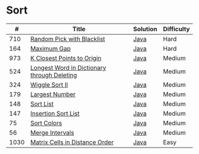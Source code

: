 Sort
========

| # | Title | Solution | Difficulty |
|---| ----- | -------- | ---------- |
|710|[Random Pick with Blacklist](https://leetcode.com/problems/random-pick-with-blacklist/)|[Java](src/hard/RandomPickWithBlacklist.java)|Hard|
|164|[Maximum Gap](https://leetcode.com/problems/maximum-gap/)|[Java](src/hard/MaximumGap.java)|Hard|
|973|[K Closest Points to Origin](https://leetcode.com/problems/k-closest-points-to-origin/)|[Java](src/medium/KClosestPointsToOrigin.java)|Medium|
|524|[Longest Word in Dictionary through Deleting](https://leetcode.com/problems/longest-word-in-dictionary-through-deleting/)|[Java](src/medium/LongestWordInDictionaryThroughDeleting.java)|Medium|
|324|[Wiggle Sort II](https://leetcode.com/problems/wiggle-sort-ii/)|[Java](src/medium/WiggleSortII.java)|Medium|
|179|[Largest Number](https://leetcode.com/problems/largest-number/)|[Java](src/medium/LargestNumber.java)|Medium|
|148|[Sort List](https://leetcode.com/problems/sort-list/)|[Java](src/medium/SortList.java)|Medium|
|147|[Insertion Sort List](https://leetcode.com/problems/insertion-sort-list/)|[Java](src/medium/InsertionSortList.java)|Medium|
|75|[Sort Colors](https://leetcode.com/problems/sort-colors/)|[Java](src/medium/SortColors.java)|Medium|
|56|[Merge Intervals](https://leetcode.com/problems/merge-intervals/)|[Java](src/medium/MergeIntervals.java)|Medium|
|1030|[Matrix Cells in Distance Order](https://leetcode.com/problems/matrix-cells-in-distance-order/)|[Java](src/easy/MatrixCellsInDistanceOrder.java)|Easy|
